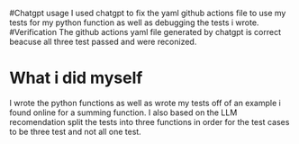 #Chatgpt usage 
I used chatgpt to fix the yaml github actions file to use my tests for my python function as well as debugging the tests i wrote.
#Verification 
The github actions yaml file generated by chatgpt is correct beacuse all three test passed and were reconized. 
# What i did myself 
I wrote the python functions as well as wrote my tests off of an example i found online for a summing function. I also based on the LLM recomendation split the tests into 
three functions in order for the test cases to be three test and not all one test. 
